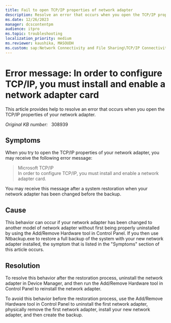 ```yaml
---
title: Fail to open TCP/IP properties of network adapter
description: Resolve an error that occurs when you open the TCP/IP properties of your network adapter.
ms.date: 12/26/2023
manager: dcscontentpm
audience: itpro
ms.topic: troubleshooting
localization_priority: medium
ms.reviewer: kaushika, MASOUDH
ms.custom: sap:Network Connectivity and File Sharing\TCP/IP Connectivity (TCP Protocol, NLA, WinHTTP), csstroubleshoot
---
```

# Error message: In order to configure TCP/IP, you must install and enable a network adapter card

This article provides help to resolve an error that occurs when you open the TCP/IP properties of your network adapter.

_Original KB number:_ &nbsp; 308939

## Symptoms

When you try to open the TCP/IP properties of your network adapter, you may receive the following error message:

> Microsoft TCP/IP  
In order to configure TCP/IP, you must install and enable a network adapter card.

You may receive this message after a system restoration when your network adapter has been changed before the backup.

## Cause

This behavior can occur if your network adapter has been changed to another model of network adapter without first being properly uninstalled by using the Add/Remove Hardware tool in Control Panel. If you then use Ntbackup.exe to restore a full backup of the system with your new network adapter installed, the symptom that is listed in the "Symptoms" section of this article occurs.

## Resolution

To resolve this behavior after the restoration process, uninstall the network adapter in Device Manager, and then run the Add/Remove Hardware tool in Control Panel to reinstall the network adapter.

To avoid this behavior before the restoration process, use the Add/Remove Hardware tool in Control Panel to uninstall the first network adapter, physically remove the first network adapter, install your new network adapter, and then create the backup.
